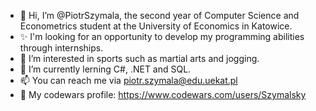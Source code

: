 - 👋 Hi, I’m @PiotrSzymala, the second year of Computer Science and Econometrics student at the University of Economics in Katowice. 
- ✨ I'm looking for an opportunity to develop my programming abilities through internships.
- 👀 I’m interested in sports such as martial arts and jogging.  
- 🌱 I’m currently lerning C#, .NET and SQL.
- 📫 You can reach me via piotr.szymala@edu.uekat.pl
- 🤺 My codewars profile: https://www.codewars.com/users/Szymalsky
<!---
PiotrSzymala/PiotrSzymala is a ✨ special ✨ repository because its `README.md` (this file) appears on your GitHub profile.
You can click the Preview link to take a look at your changes.
--->
